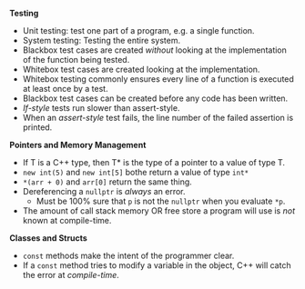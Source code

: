 **Testing**
- Unit testing: test one part of a program, e.g. a single function.
- System testing: Testing the entire system.
- Blackbox test cases are created *without* looking at the implementation of the function being tested.
- Whitebox test cases are created looking at the implementation.
- Whitebox testing commonly ensures every line of a function is executed at least once by a test.
- Blackbox test cases can be created before any code has been written.
- *If-style* tests run slower than assert-style.
- When an *assert-style* test fails, the line number of the failed assertion is printed.

**Pointers and Memory Management**
- If T is a C++ type, then T* is the type of a pointer to a value of type T.
- ``new int(5)`` and ``new int[5]`` bothe return a value of type ``int*``
- ``*(arr + 0)`` and ``arr[0]`` return the same thing.
- Dereferencing a ``nullptr`` is *always* an error.
  - Must be 100% sure that ``p`` is not the ``nullptr`` when you evaluate ``*p``.
- The amount of call stack memory OR free store a program will use is *not* known at compile-time.

**Classes and Structs**
- ``const`` methods make the intent of the programmer clear.
- If a ``const`` method tries to modify a variable in the object, C++ will catch the error at *compile-time*.
